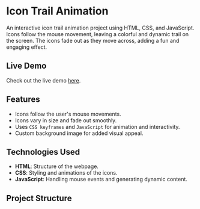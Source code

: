 # Icon Trail Animation

An interactive icon trail animation project using HTML, CSS, and JavaScript. Icons follow the mouse movement, leaving a colorful and dynamic trail on the screen. The icons fade out as they move across, adding a fun and engaging effect.

## Live Demo

Check out the live demo [here](https://vsk07.github.io/Icon_Trail_Animation/).

## Features

- Icons follow the user's mouse movements.
- Icons vary in size and fade out smoothly.
- Uses `CSS keyframes` and `JavaScript` for animation and interactivity.
- Custom background image for added visual appeal.

## Technologies Used

- **HTML**: Structure of the webpage.
- **CSS**: Styling and animations of the icons.
- **JavaScript**: Handling mouse events and generating dynamic content.

## Project Structure
